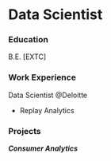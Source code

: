 # Data Scientist

### Education
B.E. [EXTC]

### Work Experience
Data Scientist @Deloitte
- Replay Analytics

### Projects
***Consumer Analytics***
